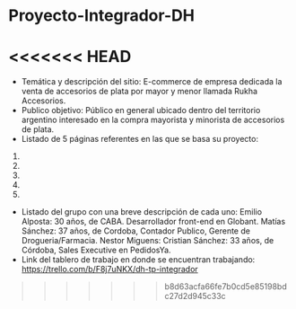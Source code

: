 # Proyecto-Integrador-DH
<<<<<<< HEAD
=======

- Temática y descripción del sitio: E-commerce de empresa dedicada la venta de accesorios de plata por mayor y menor llamada Rukha Accesorios.
- Publico objetivo: Público en general ubicado dentro del territorio argentino interesado en la compra mayorista y minorista de accesorios de plata.
- Listado de 5 páginas referentes en las que se basa su proyecto:
 1.
 2.
 3.
 4.
 5.
- Listado del grupo con una breve descripción de cada uno:
  Emilio Alposta: 30 años, de CABA. Desarrollador front-end en Globant.
  Matías Sánchez: 37 años, de Cordoba, Contador Publico, Gerente de Drogueria/Farmacia.
  Nestor Miguens:
  Cristian Sánchez: 33 años, de Córdoba, Sales Executive en PedidosYa.
- Link del tablero de trabajo en donde se encuentran trabajando: https://trello.com/b/F8j7uNKX/dh-tp-integrador
>>>>>>> b8d63acfa66fe7b0cd5e85198bdc27d2d945c33c

